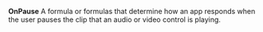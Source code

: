 **OnPause** A formula or formulas that determine how an app responds when the user pauses the clip that an audio or video control is playing.
